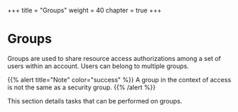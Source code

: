 +++
title = "Groups"
weight = 40
chapter = true
+++


# Groups
Groups are used to share resource access authorizations among a set of users within an account. Users can belong to multiple groups.

{{% alert title="Note" color="success" %}}
A group in the context of access is not the same as a security group. 
{{% /alert %}}

This section details tasks that can be performed on groups. 



